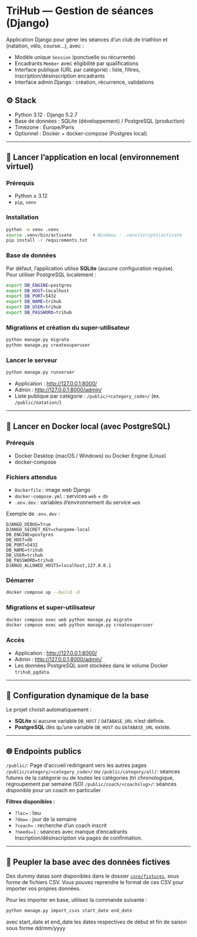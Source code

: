 # TriHub — Gestion de séances (Django)

Application Django pour gérer les séances d’un club de triathlon et (natation, vélo, course…), avec :

- Modèle unique `Session` (ponctuelle ou récurrente)
- Encadrants `Member` avec éligibilité par qualifications
- Interface publique (URL par catégorie) : liste, filtres, inscription/désinscription encadrants
- Interface admin Django : création, récurrence, validations

## ⚙️ Stack

- Python 3.12 · Django 5.2.7
- Base de données : SQLite (développement) / PostgreSQL (production)
- Timezone : Europe/Paris
- Optionnel : Docker + docker-compose (Postgres local)

---

## 🚀 Lancer l’application en local (environnement virtuel)

### Prérequis

- Python ≥ 3.12
- `pip`, `venv`

### Installation

```bash
python -m venv .venv
source .venv/bin/activate        # Windows : .venv\Scripts\activate
pip install -r requirements.txt
```

### Base de données

Par défaut, l’application utilise **SQLite** (aucune configuration requise).  
Pour utiliser PostgreSQL localement :

```bash
export DB_ENGINE=postgres
export DB_HOST=localhost
export DB_PORT=5432
export DB_NAME=trihub
export DB_USER=trihub
export DB_PASSWORD=trihub
```

### Migrations et création du super-utilisateur

```bash
python manage.py migrate
python manage.py createsuperuser
```

### Lancer le serveur

```bash
python manage.py runserver
```

- Application : http://127.0.0.1:8000/
- Admin : http://127.0.0.1:8000/admin/
- Liste publique par catégorie : `/public/<category_code>/` (ex. `/public/natation/`)

---

## 🐳 Lancer en Docker local (avec PostgreSQL)

### Prérequis

- Docker Desktop (macOS / Windows) ou Docker Engine (Linux)
- docker-compose

### Fichiers attendus

- `Dockerfile` : image web Django
- `docker-compose.yml` : services `web` + `db`
- `.env.dev` : variables d’environnement du service `web`

Exemple de `.env.dev` :

```env
DJANGO_DEBUG=True
DJANGO_SECRET_KEY=changeme-local
DB_ENGINE=postgres
DB_HOST=db
DB_PORT=5432
DB_NAME=trihub
DB_USER=trihub
DB_PASSWORD=trihub
DJANGO_ALLOWED_HOSTS=localhost,127.0.0.1
```

### Démarrer

```bash
docker compose up --build -d
```

### Migrations et super-utilisateur

```bash
docker compose exec web python manage.py migrate
docker compose exec web python manage.py createsuperuser
```

### Accès

- Application : http://127.0.0.1:8000/
- Admin : http://127.0.0.1:8000/admin/
- Les données PostgreSQL sont stockées dans le volume Docker `trihub_pgdata`.

---

## 🧠 Configuration dynamique de la base

Le projet choisit automatiquement :

- **SQLite** si aucune variable `DB_HOST` / `DATABASE_URL` n’est définie.
- **PostgreSQL** dès qu’une variable `DB_HOST` ou `DATABASE_URL` existe.

---

## 🌐 Endpoints publics

`/public/`: Page d'accueil redirigeant vers les autres pages
`/public/category/<category_code>/` ou `/public/category/all/`: séances futures de la catégorie ou de toutes les catégories (tri chronologique, regroupement par semaine ISO)
`/public/coach/<coachslug>/`: séances disponible pour un coach en particulier

**Filtres disponibles :**

- `?loc=` : lieu
- `?dow=` : jour de la semaine
- `?coach=` : recherche d’un coach inscrit
- `?needs=1` : séances avec manque d’encadrants  
  Inscription/désinscription via pages de confirmation.

---

## 🧪 Peupler la base avec des données fictives

Des dummy datas sont disponibles dans le dossier [`core/fixtures`](core/fixtures), sous forme de fichiers CSV. Vous pouvez reprendre le format de ces CSV pour importer vos propres données.

Pour les importer en base, utilisez la commande suivante :

```bash
python manage.py import_csvs start_date end_date
```

avec start_date et end_date les dates respectives de début et fin de saison sous forme dd/mm/yyyy
